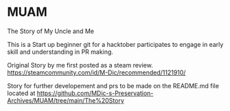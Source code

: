 # MUAM
The Story of My Uncle and Me

This is a Start up beginner git for a hacktober participates to engage in early skill and understanding in PR making.

Original Story by me first posted as a steam review.
https://steamcommunity.com/id/M-Dic/recommended/1121910/

Story for further developement and prs to be made on the README.md file located at
https://github.com/MDic-s-Preservation-Archives/MUAM/tree/main/The%20Story
